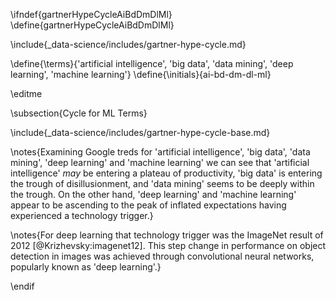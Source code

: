 \ifndef{gartnerHypeCycleAiBdDmDlMl}
\define{gartnerHypeCycleAiBdDmDlMl}

\include{_data-science/includes/gartner-hype-cycle.md}

\define{\terms}{'artificial intelligence', 'big data', 'data mining', 'deep learning', 'machine learning'}
\define{\initials}{ai-bd-dm-dl-ml}

\editme

\subsection{Cycle for ML Terms}

\include{_data-science/includes/gartner-hype-cycle-base.md}


\notes{Examining Google treds for 'artificial intelligence', 'big data', 'data mining', 'deep learning' and 'machine learning' we can see that 'artificial intelligence' *may* be entering a plateau of productivity, 'big data' is entering the trough of disillusionment, and 'data mining' seems to be deeply within the trough. On the other hand, 'deep learning' and 'machine learning' appear to be ascending to the peak of inflated expectations having experienced a technology trigger.}

\notes{For deep learning that technology trigger was the ImageNet result of 2012 [@Krizhevsky:imagenet12]. This step change in performance on object detection in images was achieved through convolutional neural networks, popularly known as 'deep learning'.}

\endif
